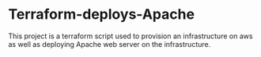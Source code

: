 # Terraform-deploys-Apache
This project is a terraform script used to provision an infrastructure on aws as well as deploying Apache web server on the infrastructure.
